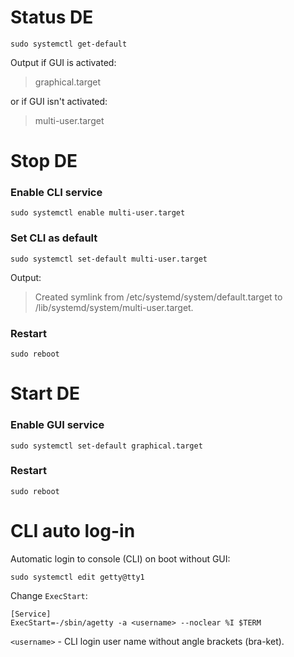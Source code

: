 # Status DE
    sudo systemctl get-default

Output if GUI is activated:

> graphical.target

or if GUI isn't activated:

> multi-user.target

# Stop DE

### Enable CLI service
    sudo systemctl enable multi-user.target

### Set CLI as default
    sudo systemctl set-default multi-user.target

Output:
> Created symlink from /etc/systemd/system/default.target to /lib/systemd/system/multi-user.target.

### Restart
    sudo reboot

# Start DE

### Enable GUI service
    sudo systemctl set-default graphical.target

### Restart
    sudo reboot

# CLI auto log-in
Automatic login to console (CLI) on boot without GUI:

    sudo systemctl edit getty@tty1

Change `ExecStart`:

```
[Service] 
ExecStart=-/sbin/agetty -a <username> --noclear %I $TERM
```
`<username>` - CLI login user name without angle brackets (bra-ket).
